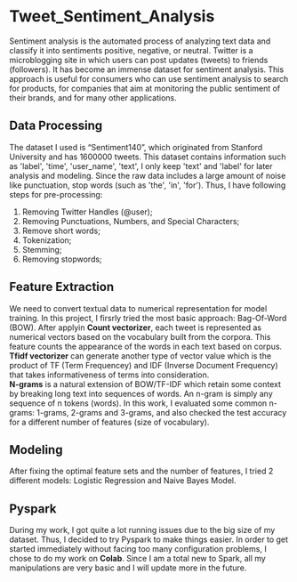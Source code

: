 # Tweet_Sentiment_Analysis  
Sentiment analysis is the automated process of analyzing text data and classify it into sentiments positive, negative, or neutral. Twitter is a microblogging site in which users can post updates (tweets) to friends (followers). 
It has become an immense dataset for sentiment analysis. This approach is useful for consumers who can use sentiment analysis to search for products, for companies that aim at monitoring the public sentiment of their brands, and for many other applications. 

## Data Processing  
The dataset I used is “Sentiment140”, which originated from Stanford University and has 1600000 tweets. This dataset contains information such as 'label', 'time', 'user_name', 'text', I only keep 'text' and 'label' for later analysis and modeling.
Since the raw data includes a large amount of noise like punctuation, stop words (such as 'the', 'in', 'for'). Thus, I have following steps for pre-processing:  
1) Removing Twitter Handles (@user);  
2) Removing Punctuations, Numbers, and Special Characters;  
3) Remove short words;  
4) Tokenization;  
5) Stemming;  
6) Removing stopwords;

## Feature Extraction  
We need to convert textual data to numerical representation for model training. In this project, I firsrly tried the most basic approach: Bag-Of-Word (BOW). After applyin **Count vectorizer**, each tweet is represented as numerical vectors based on the vocabulary built from the corpora.
This feature counts the appearance of the words in each text based on corpus.  **Tfidf vectorizer** can generate another type of vector value which is the product of TF (Term Frequencey) and IDF (Inverse Document Frequency) that takes informativeness of terms into consideration.  
**N-grams** is a natural extension of BOW/TF-IDF which retain some context by breaking long text into sequences of words. An n-gram is simply any sequence of n tokens (words). In this work, I evaluated some common n-grams: 1-grams, 2-grams and 3-grams, and also checked the test accuracy for a different number of features (size of vocabulary).


## Modeling  
After fixing the optimal feature sets and the number of features, I tried 2 different models: Logistic Regression and Naive Bayes Model.


## Pyspark

During my work, I got quite a lot running issues due to the big size of my dataset. Thus, I decided to try Pyspark to make things easier. In order to get started immediately without facing too many configuration problems, I chose to do my work on **Colab**. Since I am a total new to Spark, all my manipulations are very basic and I will update more in the future.
